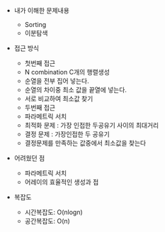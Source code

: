 - 내가 이해한 문제내용
	- Sorting
	- 이분탐색

- 접근 방식
	- 첫번째 접근
	- N combination C개의 행렬생성
	- 순열을 전부 집어 넣는다.
	- 순열의 차이중 최소 값을 끝열에 넣는다.
	- 서로 비교하여 최소값 찾기
	- 두번째 접근
	- 파라메트릭 서치
	- 최적화 문제 : 가장 인접한 두공유기 사이의 최대거리
	- 결정 문제 : 가장인접한 두 공유기
	- 결정문제를 만족하는 값중에서 최소값을 찾는다

- 어려웠던 점
	- 파라메트릭 서치
	- 어레이의 효율적인 생성과 접

- 복잡도
	-  시간복잡도:  O(nlogn)
	-  공간복잡도:  O(n)